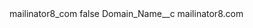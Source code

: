 <?xml version="1.0" encoding="UTF-8"?>
<CustomMetadata xmlns="http://soap.sforce.com/2006/04/metadata" xmlns:xsi="http://www.w3.org/2001/XMLSchema-instance" xmlns:xsd="http://www.w3.org/2001/XMLSchema">
    <label>mailinator8_com</label>
    <protected>false</protected>
    <values>
        <field>Domain_Name__c</field>
        <value xsi:type="xsd:string">mailinator8.com</value>
    </values>
</CustomMetadata>
